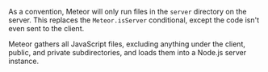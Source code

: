 As a convention, Meteor will only run files in the `server`
directory on the server. This replaces the `Meteor.isServer` conditional,
except the code isn't even sent to the client.

Meteor gathers all JavaScript files, excluding anything under the client, 
public, and private subdirectories, and loads them into a Node.js server instance.
